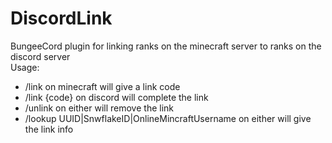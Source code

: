 # DiscordLink
BungeeCord plugin for linking ranks on the minecraft server to ranks on the discord server\
Usage:
- /link on minecraft will give a link code
- /link {code} on discord will complete the link
- /unlink on either will remove the link
- /lookup UUID|SnwflakeID|OnlineMincraftUsername on either will give the link info
